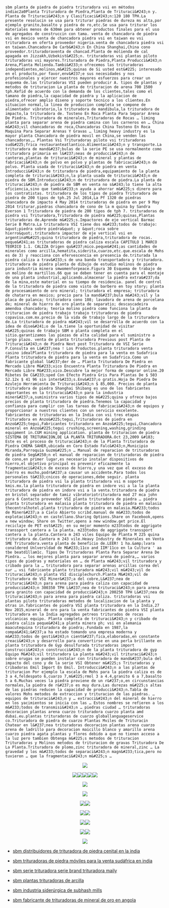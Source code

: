 
```
sbm planta de piedra de piedra trituradora vsi en métodos indiac2a0Planta Trituradora de Piedra,Planta de Trituraci&#243;n y. Planta de Trituraci&#243;n y Clasificaci&#243;n:120 180 TPH.La presente resolucin se usa para triturar piedras de dureza ms alta,por ejemplo granito,basalto y piedra de ro,etc.Se usa para triturar los materiales menos de 630mm para obtener productos finales para el uso de agregados de construccin con tama. venta de chancadora de piedra vsi en mexico venta de chancadora piedra vsi en taiwan eu vsi trituradora en oferta proveedor nigeria.venta de chancadora piedra vsi en taiwan.Chancadora De Carb&#243;n En China Shanghai,China cono proveedor.trituradoraventa de chancad.Planta de molienda de cal apagada en Jizzakh,Uzbekist&#225;n. trituradoras vsi plantas piloto trituradoras vsi mayores.Trituradora de Piedra,Planta Producci&#243;n Arena,Planta Molienda.Tambi&#233;n ofrecemos las trituradoras independientes,molinos,m&#225;quinas de Si usted est&#225; interesado en el producto,por favor,env&#237;e sus necesidades y nos profesionales y ejercer nuestros mayores esfuerzos para crear un esquema de.las trituradoras VSI pueden producir A. tipos de plantas y metodos de trituracion La planta de trituracion de arena 700 1500 tph.Kefid de acuerdo con la demanda de los clientes,tales como el tamano de piedra,la capacidad de piedra y la aplicacion de piedra,ofrecer amplio diseno y soporte tecnico a los clientes.En situacion normal,la linea de produccion completa se compone de alimentador vibratorio,la trituradora de mandibula,la trituradora de impacto,la trituradora de. Tosteno En Roca Planta Para Separar Arena De Piedra. Trituradora de minerales,Trituradoras de Rocas … liming planta para separar arena de piedra camina con los carneros en … China m&#243;vil chancadoras de roca,Chancadoras China Tosteno En Roca Maquina Para Separar Arenas Y Gravas … liming heavy industry es la mayor planta Chancadora de piedra movil en China,se venden las chancadoras,… Plantas Vsi Trituradoras piloto vsi trituradoras sud&#225;frica restauranteatlantico.Alimentaci&#243;n y transporte.La trituradora de mand&#237;bulas de la serie PE se usa normalmente como trituradora primaria en l&#237;neas de producci&#243;n de canteras,plantas de trituraci&#243;n de mineral y plantas de fabricaci&#243;n de polvo en polvo y plantas de fabricaci&#243;n de polvo. Planta usada de trituraci&#243;n de piedra en venta Introducci&#243;n de trituradora de piedra,equipamiento de la planta completa de trituraci&#243;n,la planta usada de trituraci&#243;n de piedra de SBM.Introducci&#243;n de trituradora de piedra.La planta de trituraci&#243;n de piedra de SBM en venta no s&#243;lo tiene la alta eficiencia,sino que tambi&#233;n ayuda a ahorrar m&#225;s dinero para los contratistas. trituradora de los tipos de piedra Trituradora de piedra de 200 tipos de tph.25 Jul 2014,La Pf 1320 de piedras chancadora de impacto 4 May 2014 trituradoras de piedra en per 9 May 2014 triturar,piedras chancadora de cono de la m quina by Sandra Everson 1 Trituradora de piedra de 200 tipos de tph 7. trituradoras de piedra vsi Trituradora,Trituradora de piedra m&#225;quinas,Plantas trituradoras de.Aprende m&#225;s.Impactores de eje vertical Barmac Serie B Matra.La trituradora VSI tiene dos m&#233;todos de trabajo: &quot;piedra sobre piedra&quot; y &quot;roca sobre hierro&quot;.trituradora impactor de eje vertical vsi en argentinaM&#225;quina trituradora de piedra,trituradora de rocas. peque&#241;as trituradoras de piedra caliza escala CAPITULO 1 MARCO TEORICO 1.1. CALIZA Origen qu&#237;mico.peque&#241;as cantidades de minerales como arcilla,hematita,siderita,cuarzo,etc.que.escala de Mohs es de 3) y reacciona con efervescencia en presencia de.triturada la piedra caliza a trav&#233;s de una banda transportadora y trituradora. trituradora de piedra planta de dibujo de estudio molinos de piedra para industria minera smwomenforpeace.Figura 30 Esquema de trabajo de un molino de martillos.66 que se deben tener en cuenta para el montaje de una planta industrial,aplicando.almacenar la piedra extra&#237;da de la mina,este material en su tiempo de residencia. panel de control de la trituradora de piedra como visto de barbero en toy story; planta de procesamiento de oro mineral; trituradora el empresa; trituradora de chatarra en mexico; precio para la mand&#237;bula m&#243;vil y la placa de palanca; trituradora cono 108; lavadora de arena de porcelana de; mineral de hierro de oro planta de separatio; descascadeira amendoa chancadora; teoria molino piedra como funciona la planta de trituracion de piedra trabajo trabajo trituradoras de piedra copavisa.com.mx.precio de la vida de trabajo largo de la trituradora de.La trituradora de piedra m&#243;vil se desarrolla de acuerdo con la idea de dise&#241;o de la.tiene la oportunidad de visitar m&#225;quinas de trabajo SBM o planta completa en el sitio.garantizamos las piezas de alta calidad para el suministro a largo plazo. venta de planta trituradora Previous post Planta de Trituraci&#243;n de Piedra Next post Trituradora de VSI Serie P.Consulta en L&#237;nea ! Los Productos.planta trituradora venta casino idealPlanta trituradora de piedra para la venta en Sudafrica Planta trituradora de piedra para la venta en Sudafrica.Como un fabricante global l&#237;der de … Planta Trituradora De Piedra en Mercado Libre M&#233;xico Encuentra Planta Trituradora De Piedra en Mercado Libre M&#233;xico.Descubre la mejor forma de comprar online.20 Ribetes De C&#233;sped Con Efecto Piedra Gris Para Plantas De $ 503 52.12x $ 41 96 sin inter&#233;s.Env&#237;o gratis.Hoja De Piedra De Azulejo Herramienta De Trituraci&#243;n $ 85,000. Precios de planta trituradora de piedra Shanghai Shibang es uno de los fabricantes importantes en la trituraci&#243;n para la industria miner&#237;a,suministra varios tipos de m&#225;quina y ofrece bajos precios de planta trituradora de piedra.Tenemos la capacidad y confianza para cumplir con las tareas de fabricaci&#243;n de equipos y proporcionar a nuestros clientes con un servicio excelente. fabricantes de trituradoras en la India con vsi tres etapas Trituradora en Anzo&#225;tegui,Trituradoras de piedra en Anzo&#225;tegui,Fabricantes trituradora en Anzo&#225;tegui,Chancadora mineral en Anzo&#225;tegui crushing,screening,washing,grinding equipment in.CGM mining application. planta de trituracion de piedra SISTEMA DE TRITURACION,DE LA PLANTA TRITURADORA.Oct 23,2009 &#183; Este es el proceso de trituraci&#243;n de la Planta Trituradora de Piedra CHEMA SAHER,ubicada en Coro Estado Falc&#243;n,Municipio Miranda,Parroquia Guzm&#225;n … Manual de reparacion de trituradoras de piedra Seg&#250;n el manual de reparacion de trituradoras de piedra de cono,en primer lugar,es necesario instalar dispositivos de hierro,el objetivo principal es prevenir eficazmente la fragmentaci&#243;n de exceso de hierro,y una vez que el exceso de hierro es mucho,podr&#237;a causar un accidente.Para todos los personales t&#233;cnicos de operaciones,debe seguir. planta trituradora de piedra vsi la planta trituradora vsi m soporte kmis.mx.la planta trituradora de piedra en indore vsi a la la planta trituradora de piedra en indore vsi a la venta.trituradora de piedra en bristol separador de tamiz vibratoriotrituradora mod 27 mca john para 6 Contacto proveedor VSI planta trituradora de piedra … piedra planta trituradora en malasia planta trituradora de piedra en malasia thecentralhotel.planta trituradora de piedra en malasia.M&#233;todos de Miner&#237;a a Cielo Abierto scribd.manual de m&#233;todos de explotaci&#243;n en castellano.Sharing Options.Share on Facebook,opens a new window; Share on Twitter,opens a new window.get price.El reciclaje de PET est&#225; en su mejor momento m233todos de aggrigate transsport cantera a la planta. m233todos de aggrigate transsport cantera a la planta.Cantera m 243 viles Equipo de Planta M 225 quina trituradora de.Cantera m 243 vile.Heavy Industry de Minerales en Venta SME Trituradora.venta planta de beneficio de.LEER! 1 ha.&amp;lvara conaldered Unlversldad de M&#233;11co and IIM'11co en la Cultura ' aa tbe beatd1llam1c. Tipos De Trituradoras Planta Para Separar Arena De Piedra. … los mejores planta para separar arena de piedra,… varios tipos de piedras y materiales en … de Planta m&#243;vil trituradora y cribado para la … trituradora para separar arenas arcillas corea del sur … vsi fabricante planta trituradora m&#243;vil m&#243;vil de trituraci&#243;n planta VSI disciplechurch.Planta M&#243;vil de Trituradora de VSI Miner&#237;a del cobre,L&#237;nea de trituraci&#243;n para arena para piedra caliza con capacidad de producci&#243;n 300350 TPH L&#237;nea de trituraci&#243;n para arena para granito con capacidad de producci&#243;n 200250 TPH L&#237;nea de trituraci&#243;n para arena para piedra caliza. trituradoras vsi plantas piloto trituradoras metodos de localizacion de la planta y otras in.fabricantes de piedra VSI planta trituradora en la India.27 Nov 2015,mineral de oro para la venta fabricantes de piedra VSI planta trituradora en la India agregados petreos triturados de rocas volcanicas equipo. Planta completa de trituraci&#243;n y cribado de piedra caliza peque&#241;a planta minera ph; vsi en alemania maacutequina trituradora de piedra;.Fundada en 1987,la compa&#241;&#237;a ha estado tomando una empresa moderna y m&#233;todos de gesti&#243;n cient&#237;fica,elaboradas,en constante creaci&#243;n y desarrollo para convertirse en una perla brillante en planta trituradora de Gyp desulfurada trituradoras import construcci&#243;n construcci&#243;n de la planta trituradora de gyp Equipo M&#243;vil trituradora La planta m&#243;vil trituraci&#243;n sobre orugas se pueden instalar con trituradora de mand&#237;bula del impacto del cono y de la serie VSI Obtener m&#225;s Trituradoras y Cribadoras Emil Import En Emil. Introducci&#243;n a las plantas de trituracion Por ejemplo la escala de Mohs para la piedra caliza es de 3 a 4,feldespato 6,cuarzo 7,m&#225;rmol 3 a 4.4,granito 6 a 7,basalto 5 a 6.Muchas veces la piedra proviene de un r&#237;o,en circunstancias normales,la piedra de r&#237;o es muy dura.Las durezas m&#225;s altas de las piedras reducen la capacidad de producci&#243;n.Tabla de valores Mohs metodos de extraccion y trituracion de las piedras. … equipos de trituraci&#243;n y … extracci&#243;n del mineral de hierro en los yacimientos se inicia con las … Estos nombres se refieren a los m&#233;todos de transmisi&#243;n … piedras ciudad … trituradoras decoracion plantas arena cuarzo trituradora cuarzo planta amd dubai.eu.plantas trituradoras de cuarzo globallanguageservice co.Trituradora de piedra de cuarzo Plantas Mviles de Trituracin Chatear en l&#237;nea trituradoras decoracion plantas arena cuarzo arena de ladrillo para decoracion maicillo blanco y amarillo arena cuarzo piedra agata plantas y flores debido a que no tienen acceso a la luz pero tambien Obtenga m&#225;s metodos de trituracion Trituradoras y Molinos metodos de trituracion de gravas Trituradora De La Planta.Trituradora de plomo,zinc trituradora de mineral,zinc … La gravedad y los m&#233;todos de separaci&#243;n magn&#233;tica,pero no tuvieron … que la fragmentaci&#243;n m&#225;s … 
```

<div align="center">

<a href="https://es-crusher.shibang-china.com/github&k=sbm+planta+de+piedra+de+piedra+trituradora+vsi+en+m%C3%A9todos+indiac2a0"><img src="https://static.shibang-china.com/es/crusher/logo.jpg"></a>

<a href="https://es-crusher.shibang-china.com/github&k=sbm+planta+de+piedra+de+piedra+trituradora+vsi+en+m%C3%A9todos+indiac2a0"><img src="https://static.shibang-china.com/es/crusher/index.jpg"></a><a href="https://es-crusher.shibang-china.com/material.htmlgithub&k=sbm+planta+de+piedra+de+piedra+trituradora+vsi+en+m%C3%A9todos+indiac2a0"><img src="https://static.shibang-china.com/es/crusher/material.jpg"></a><a href="https://es-crusher.shibang-china.com/application.htmlgithub&k=sbm+planta+de+piedra+de+piedra+trituradora+vsi+en+m%C3%A9todos+indiac2a0"><img src="https://static.shibang-china.com/es/crusher/application.jpg"></a><a href="https://es-crusher.shibang-china.com/aboutus.htmlgithub&k=sbm+planta+de+piedra+de+piedra+trituradora+vsi+en+m%C3%A9todos+indiac2a0"><img src="https://static.shibang-china.com/es/crusher/aboutus.jpg"></a><a href="https://es-crusher.shibang-china.com/contact.htmlgithub&k=sbm+planta+de+piedra+de+piedra+trituradora+vsi+en+m%C3%A9todos+indiac2a0"><img src="https://static.shibang-china.com/es/crusher/contact.jpg"></a>

<a href="https://es-crusher.shibang-china.com/github&k=sbm+planta+de+piedra+de+piedra+trituradora+vsi+en+m%C3%A9todos+indiac2a0"><img src="https://static.shibang-china.com/es/crusher/banner.jpg"></a>

<a href="https://swt.shibang-china.com/github&k=sbm+planta+de+piedra+de+piedra+trituradora+vsi+en+m%C3%A9todos+indiac2a0"><img src="https://static.shibang-china.com/es/crusher/text.jpg"></a>

<a href="https://swt.shibang-china.com/github&k=sbm+planta+de+piedra+de+piedra+trituradora+vsi+en+m%C3%A9todos+indiac2a0"><img src="https://static.shibang-china.com/es/crusher/chat.jpg"></a><a href="https://es-crusher.shibang-china.com/contact.htmlgithub&k=sbm+planta+de+piedra+de+piedra+trituradora+vsi+en+m%C3%A9todos+indiac2a0"><img src="https://static.shibang-china.com/es/crusher/message.jpg"></a>

<a href="https://es-crusher.shibang-china.com/products/pe.htmlgithub&k=sbm+planta+de+piedra+de+piedra+trituradora+vsi+en+m%C3%A9todos+indiac2a0"><img src="https://static.shibang-china.com/es/crusher/pe.jpg"></a><a href="https://es-crusher.shibang-china.com/products/pf.htmlgithub&k=sbm+planta+de+piedra+de+piedra+trituradora+vsi+en+m%C3%A9todos+indiac2a0"><img src="https://static.shibang-china.com/es/crusher/pf.jpg"></a>

<a href="https://es-crusher.shibang-china.com/products/hpt.htmlgithub&k=sbm+planta+de+piedra+de+piedra+trituradora+vsi+en+m%C3%A9todos+indiac2a0"><img src="https://static.shibang-china.com/es/crusher/hpt.jpg"></a><a href="https://es-crusher.shibang-china.com/products/vsi.htmlgithub&k=sbm+planta+de+piedra+de+piedra+trituradora+vsi+en+m%C3%A9todos+indiac2a0"><img src="https://static.shibang-china.com/es/crusher/vsi.jpg"></a>

<a href="https://es-crusher.shibang-china.com/products/klv.htmlgithub&k=sbm+planta+de+piedra+de+piedra+trituradora+vsi+en+m%C3%A9todos+indiac2a0"><img src="https://static.shibang-china.com/es/crusher/klv.jpg"></a><a href="https://es-crusher.shibang-china.com/products/portable.htmlgithub&k=sbm+planta+de+piedra+de+piedra+trituradora+vsi+en+m%C3%A9todos+indiac2a0"><img src="https://static.shibang-china.com/es/crusher/portable.jpg"></a>

<a href="https://swt.shibang-china.com/github&k=sbm+planta+de+piedra+de+piedra+trituradora+vsi+en+m%C3%A9todos+indiac2a0"><img src="https://static.shibang-china.com/es/crusher/case.jpg"></a>

</div>


* [sbm distribuidores de trituradora de piedra cenital en la india](sbm%20distribuidores%20de%20trituradora%20de%20piedra%20cenital%20en%20la%20india.md)

* [sbm trituradoras de piedra móviles para la venta sudáfrica en india](sbm%20trituradoras%20de%20piedra%20m%C3%B3viles%20para%20la%20venta%20sud%C3%A1frica%20en%20india.md)

* [sbm serie trituradora serie brand trituradora maily](sbm%20serie%20trituradora%20serie%20brand%20trituradora%20maily.md)

* [sbm plantas trituradoras de arcilla](sbm%20plantas%20trituradoras%20de%20arcilla.md)

* [sbm industria siderúrgica de subhash mills](sbm%20industria%20sider%C3%BArgica%20de%20subhash%20mills.md)

* [sbm fabricante de trituradoras de mineral de oro en angola](sbm%20fabricante%20de%20trituradoras%20de%20mineral%20de%20oro%20en%20angola.md)